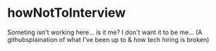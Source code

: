 # howNotToInterview
Someting isn't working here... is it me? I don't want it to be me... (A githubsplaination of what I've been up to &amp; how tech hiring is broken)
